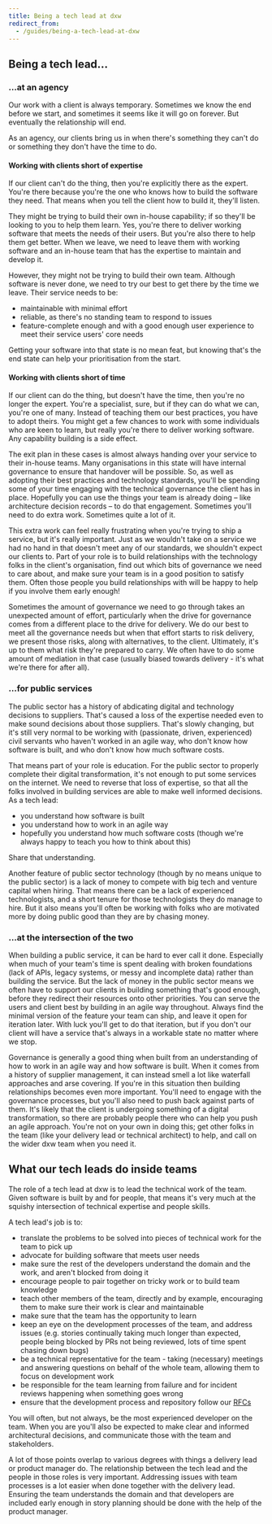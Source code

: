 ```yaml
---
title: Being a tech lead at dxw
redirect_from:
  - /guides/being-a-tech-lead-at-dxw
---
```

## Being a tech lead…

### …at an agency

Our work with a client is always temporary. Sometimes we know the end before we
start, and sometimes it seems like it will go on forever. But eventually the
relationship will end.

As an agency, our clients bring us in when there's something they can't do or
something they don't have the time to do.

#### Working with clients short of expertise

If our client can't do the thing, then you're explicitly there as the expert.
You're there because you're the one who knows how to build the software they
need. That means when you tell the client how to build it, they'll listen.

They might be trying to build their own in-house capability; if so they'll be
looking to you to help them learn. Yes, you're there to deliver working software
that meets the needs of their users. But you're also there to help them get
better. When we leave, we need to leave them with working software and an
in-house team that has the expertise to maintain and develop it.

However, they might not be trying to build their own team. Although software is
never done, we need to try our best to get there by the time we leave. Their
service needs to be:

* maintainable with minimal effort
* reliable, as there's no standing team to respond to issues
* feature-complete enough and with a good enough user experience to meet their
  service users' core needs

Getting your software into that state is no mean feat, but knowing that's the
end state can help your prioritisation from the start.

#### Working with clients short of time

If our client can do the thing, but doesn't have the time, then you're no longer
the expert. You're a specialist, sure, but if they can do what we can, you're
one of many. Instead of teaching them our best practices, you have to adopt
theirs. You might get a few chances to work with some individuals who are keen
to learn, but really you're there to deliver working software. Any capability
building is a side effect.

The exit plan in these cases is almost always handing over your service to their
in-house teams. Many organisations in this state will have internal governance
to ensure that handover will be possible. So, as well as adopting their best
practices and technology standards, you'll be spending some of your time
engaging with the technical governance the client has in place. Hopefully you
can use the things your team is already doing – like architecture decision
records – to do that engagement. Sometimes you'll need to do extra work.
Sometimes quite a lot of it.

This extra work can feel really frustrating when you're trying to ship a
service, but it's really important. Just as we wouldn't take on a service we had
no hand in that doesn't meet any of our standards, we shouldn't expect our
clients to. Part of your role is to build relationships with the technology
folks in the client's organisation, find out which bits of governance we need to
care about, and make sure your team is in a good position to satisfy them. Often
those people you build relationships with will be happy to help if you involve
them early enough!

Sometimes the amount of governance we need to go through takes an unexpected
amount of effort, particularly when the drive for governance comes from a
different place to the drive for delivery. We do our best to meet all the
governance needs but when that effort starts to risk delivery, we present those
risks, along with alternatives, to the client. Ultimately, it's up to them what
risk they're prepared to carry. We often have to do some amount of mediation in
that case (usually biased towards delivery - it's what we're there for after
all).

### …for public services

The public sector has a history of abdicating digital and technology decisions
to suppliers. That's caused a loss of the expertise needed even to make sound
decisions about those suppliers. That's slowly changing, but it's still very
normal to be working with (passionate, driven, experienced) civil servants who
haven't worked in an agile way, who don't know how software is built, and who
don't know how much software costs.

That means part of your role is education. For the public sector to properly
complete their digital transformation, it's not enough to put some services on
the internet. We need to reverse that loss of expertise, so that all the folks
involved in building services are able to make well informed decisions. As a
tech lead:

* you understand how software is built
* you understand how to work in an agile way
* hopefully you understand how much software costs (though we're always happy to
  teach you how to think about this)

Share that understanding.

Another feature of public sector technology (though by no means unique to the
public sector) is a lack of money to compete with big tech and venture capital
when hiring. That means there can be a lack of experienced technologists, and a
short tenure for those technologists they do manage to hire. But it also means
you'll often be working with folks who are motivated more by doing public good
than they are by chasing money.

### …at the intersection of the two

When building a public service, it can be hard to ever call it done. Especially
when much of your team's time is spent dealing with broken foundations (lack of
APIs, legacy systems, or messy and incomplete data) rather than building the
service. But the lack of money in the public sector means we often have to
support our clients in building something that's good enough, before they
redirect their resources onto other priorities. You can serve the users and
client best by building in an agile way throughout. Always find the minimal
version of the feature your team can ship, and leave it open for iteration
later. With luck you'll get to do that iteration, but if you don't our client
will have a service that's always in a workable state no matter where we stop.

Governance is generally a good thing when built from an understanding of how to
work in an agile way and how software is built. When it comes from a history of
supplier management, it can instead smell a lot like waterfall approaches and
arse covering. If you're in this situation then building relationships becomes
even more important. You'll need to engage with the governance processes, but
you'll also need to push back against parts of them. It's likely that the client
is undergoing something of a digital transformation, so there are probably
people there who can help you push an agile approach. You're not on your own in
doing this; get other folks in the team (like your delivery lead or technical
architect) to help, and call on the wider dxw team when you need it.

## What our tech leads do inside teams

The role of a tech lead at dxw is to lead the technical work of the team. Given
software is built by and for people, that means it's very much at the squishy
intersection of technical expertise and people skills.

A tech lead's job is to:

* translate the problems to be solved into pieces of technical work for the team
  to pick up
* advocate for building software that meets user needs
* make sure the rest of the developers understand the domain and the work, and
  aren't blocked from doing it
* encourage people to pair together on tricky work or to build team knowledge
* teach other members of the team, directly and by example, encouraging them to
  make sure their work is clear and maintainable
* make sure that the team has the opportunity to learn
* keep an eye on the development processes of the team, and address issues (e.g.
  stories continually taking much longer than expected, people being blocked by
  PRs not being reviewed, lots of time spent chasing down bugs)
* be a technical representative for the team - taking (necessary) meetings and
  answering questions on behalf of the whole team, allowing them to focus on
  development work
* be responsible for the team learning from failure and for incident reviews
  happening when something goes wrong
* ensure that the development process and repository follow our
  [RFCs](https://github.com/dxw/tech-team-rfcs)

You will often, but not always, be the most experienced developer on the team.
When you are you'll also be expected to make clear and informed architectural
decisions, and communicate those with the team and stakeholders.

A lot of those points overlap to various degrees with things a delivery lead or
product manager do. The relationship between the tech lead and the people in
those roles is very important. Addressing issues with team processes is a lot
easier when done together with the delivery lead. Ensuring the team understands
the domain and that developers are included early enough in story planning
should be done with the help of the product manager.